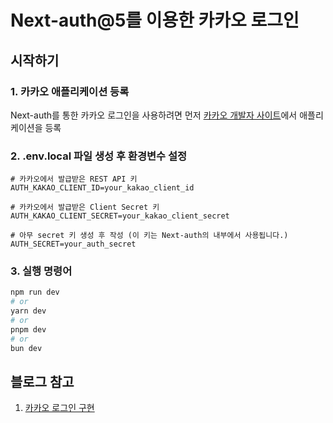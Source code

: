 # Next-auth@5를 이용한 카카오 로그인

## 시작하기

### 1. 카카오 애플리케이션 등록

Next-auth를 통한 카카오 로그인을 사용하려면 먼저 [카카오 개발자 사이트](https://developers.kakao.com/console/app)에서 애플리케이션을 등록

### 2. .env.local 파일 생성 후 환경변수 설정

```
# 카카오에서 발급받은 REST API 키
AUTH_KAKAO_CLIENT_ID=your_kakao_client_id

# 카카오에서 발급받은 Client Secret 키
AUTH_KAKAO_CLIENT_SECRET=your_kakao_client_secret

# 아무 secret 키 생성 후 작성 (이 키는 Next-auth의 내부에서 사용됩니다.)
AUTH_SECRET=your_auth_secret
```

### 3. 실행 명령어

```bash
npm run dev
# or
yarn dev
# or
pnpm dev
# or
bun dev
```

## 블로그 참고

1. [카카오 로그인 구현](https://msm1307.tistory.com/151)
